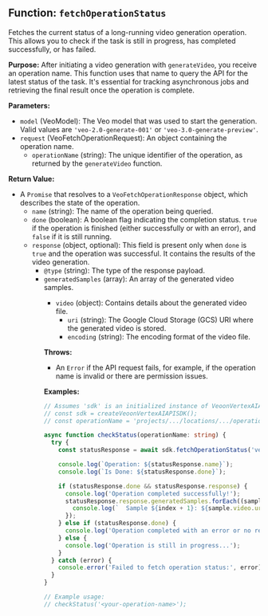 ## Function: `fetchOperationStatus`

Fetches the current status of a long-running video generation operation. This allows you to check if the task is still in progress, has completed successfully, or has failed.

**Purpose:**
After initiating a video generation with `generateVideo`, you receive an operation name. This function uses that name to query the API for the latest status of the task. It's essential for tracking asynchronous jobs and retrieving the final result once the operation is complete.

**Parameters:**
- `model` (VeoModel): The Veo model that was used to start the generation. Valid values are `'veo-2.0-generate-001'` or `'veo-3.0-generate-preview'`.
- `request` (VeoFetchOperationRequest): An object containing the operation name.
  - `operationName` (string): The unique identifier of the operation, as returned by the `generateVideo` function.

**Return Value:**
- A `Promise` that resolves to a `VeoFetchOperationResponse` object, which describes the state of the operation.
  - `name` (string): The name of the operation being queried.
  - `done` (boolean): A boolean flag indicating the completion status. `true` if the operation is finished (either successfully or with an error), and `false` if it is still running.
  - `response` (object, optional): This field is present only when `done` is `true` and the operation was successful. It contains the results of the video generation.
    - `@type` (string): The type of the response payload.
    - `generatedSamples` (array<object>): An array of the generated video samples.
      - `video` (object): Contains details about the generated video file.
        - `uri` (string): The Google Cloud Storage (GCS) URI where the generated video is stored.
        - `encoding` (string): The encoding format of the video file.

**Throws:**
- An `Error` if the API request fails, for example, if the operation name is invalid or there are permission issues.

**Examples:**

```typescript
// Assumes 'sdk' is an initialized instance of VeoonVertexAIAPISdk and 'operationName' is a valid string from a generateVideo call.
// const sdk = createVeoonVertexAIAPISDK();
// const operationName = 'projects/.../locations/.../operations/...';

async function checkStatus(operationName: string) {
  try {
    const statusResponse = await sdk.fetchOperationStatus('veo-2.0-generate-001', { operationName });

    console.log(`Operation: ${statusResponse.name}`);
    console.log(`Is Done: ${statusResponse.done}`);

    if (statusResponse.done && statusResponse.response) {
      console.log('Operation completed successfully!');
      statusResponse.response.generatedSamples.forEach((sample, index) => {
        console.log(`  Sample ${index + 1}: ${sample.video.uri}`);
      });
    } else if (statusResponse.done) {
      console.log('Operation completed with an error or no response.');
    } else {
      console.log('Operation is still in progress...');
    }
  } catch (error) {
    console.error('Failed to fetch operation status:', error);
  }
}

// Example usage:
// checkStatus('<your-operation-name>');
```
